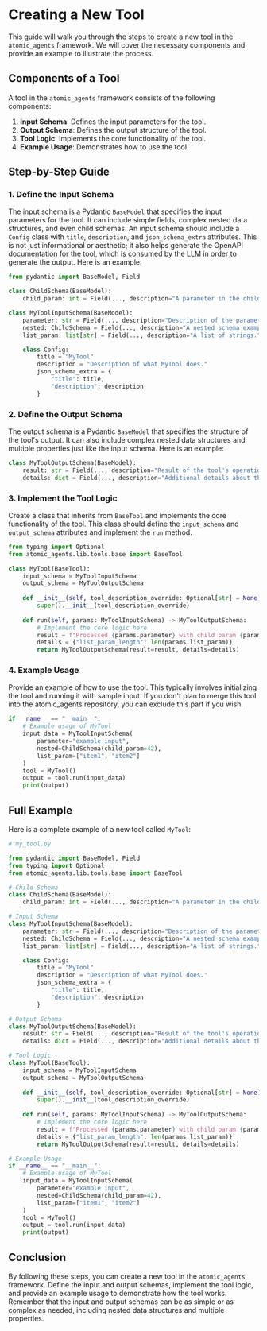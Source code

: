 # Creating a New Tool

This guide will walk you through the steps to create a new tool in the `atomic_agents` framework. We will cover the necessary components and provide an example to illustrate the process.

## Components of a Tool

A tool in the `atomic_agents` framework consists of the following components:

1. **Input Schema**: Defines the input parameters for the tool.
2. **Output Schema**: Defines the output structure of the tool.
3. **Tool Logic**: Implements the core functionality of the tool.
4. **Example Usage**: Demonstrates how to use the tool.

## Step-by-Step Guide

### 1. Define the Input Schema

The input schema is a Pydantic `BaseModel` that specifies the input parameters for the tool. It can include simple fields, complex nested data structures, and even child schemas.
An input schema should include a `Config` class with `title`, `description`, and `json_schema_extra` attributes. This is not just informational or aesthetic; it also helps generate the OpenAPI documentation for the tool, which is consumed by the LLM in order to generate the output.
Here is an example:

```python
from pydantic import BaseModel, Field

class ChildSchema(BaseModel):
    child_param: int = Field(..., description="A parameter in the child schema.")

class MyToolInputSchema(BaseModel):
    parameter: str = Field(..., description="Description of the parameter.")
    nested: ChildSchema = Field(..., description="A nested schema example.")
    list_param: list[str] = Field(..., description="A list of strings.")

    class Config:
        title = "MyTool"
        description = "Description of what MyTool does."
        json_schema_extra = {
            "title": title,
            "description": description
        }
```

### 2. Define the Output Schema

The output schema is a Pydantic `BaseModel` that specifies the structure of the tool's output. It can also include complex nested data structures and multiple properties just like the input schema. Here is an example:

```python
class MyToolOutputSchema(BaseModel):
    result: str = Field(..., description="Result of the tool's operation.")
    details: dict = Field(..., description="Additional details about the result.")
```

### 3. Implement the Tool Logic

Create a class that inherits from `BaseTool` and implements the core functionality of the tool. This class should define the `input_schema` and `output_schema` attributes and implement the `run` method.

```python
from typing import Optional
from atomic_agents.lib.tools.base import BaseTool

class MyTool(BaseTool):
    input_schema = MyToolInputSchema
    output_schema = MyToolOutputSchema
    
    def __init__(self, tool_description_override: Optional[str] = None):
        super().__init__(tool_description_override)
    
    def run(self, params: MyToolInputSchema) -> MyToolOutputSchema:
        # Implement the core logic here
        result = f"Processed {params.parameter} with child param {params.nested.child_param}"
        details = {"list_param_length": len(params.list_param)}
        return MyToolOutputSchema(result=result, details=details)
```

### 4. Example Usage

Provide an example of how to use the tool. This typically involves initializing the tool and running it with sample input. If you don't plan to merge this tool into the atomic_agents repository, you can exclude this part if you wish.

```python
if __name__ == "__main__":
    # Example usage of MyTool
    input_data = MyToolInputSchema(
        parameter="example input",
        nested=ChildSchema(child_param=42),
        list_param=["item1", "item2"]
    )
    tool = MyTool()
    output = tool.run(input_data)
    print(output)
```

## Full Example

Here is a complete example of a new tool called `MyTool`:

```python
# my_tool.py

from pydantic import BaseModel, Field
from typing import Optional
from atomic_agents.lib.tools.base import BaseTool

# Child Schema
class ChildSchema(BaseModel):
    child_param: int = Field(..., description="A parameter in the child schema.")

# Input Schema
class MyToolInputSchema(BaseModel):
    parameter: str = Field(..., description="Description of the parameter.")
    nested: ChildSchema = Field(..., description="A nested schema example.")
    list_param: list[str] = Field(..., description="A list of strings.")

    class Config:
        title = "MyTool"
        description = "Description of what MyTool does."
        json_schema_extra = {
            "title": title,
            "description": description
        }

# Output Schema
class MyToolOutputSchema(BaseModel):
    result: str = Field(..., description="Result of the tool's operation.")
    details: dict = Field(..., description="Additional details about the result.")

# Tool Logic
class MyTool(BaseTool):
    input_schema = MyToolInputSchema
    output_schema = MyToolOutputSchema
    
    def __init__(self, tool_description_override: Optional[str] = None):
        super().__init__(tool_description_override)
    
    def run(self, params: MyToolInputSchema) -> MyToolOutputSchema:
        # Implement the core logic here
        result = f"Processed {params.parameter} with child param {params.nested.child_param}"
        details = {"list_param_length": len(params.list_param)}
        return MyToolOutputSchema(result=result, details=details)

# Example Usage
if __name__ == "__main__":
    # Example usage of MyTool
    input_data = MyToolInputSchema(
        parameter="example input",
        nested=ChildSchema(child_param=42),
        list_param=["item1", "item2"]
    )
    tool = MyTool()
    output = tool.run(input_data)
    print(output)
```

## Conclusion

By following these steps, you can create a new tool in the `atomic_agents` framework. Define the input and output schemas, implement the tool logic, and provide an example usage to demonstrate how the tool works. Remember that the input and output schemas can be as simple or as complex as needed, including nested data structures and multiple properties.